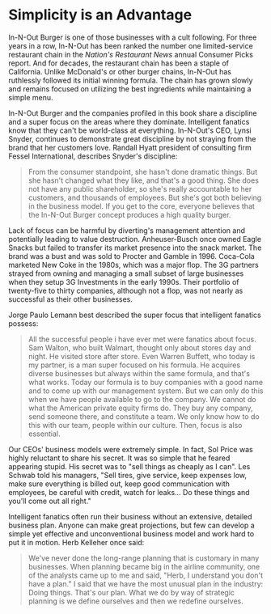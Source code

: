 # Simplicity is an Advantage

In-N-Out Burger is one of those businesses with a cult following. For three years in a row, In-N-Out has been ranked the number one limited-service restaurant chain in the *Nation's Restaurant News* annual Consumer Picks report. And for decades, the restaurant chain has been a staple of California. Unlike McDonald's or other burger chains, In-N-Out has ruthlessly followed its initial winning formula. The chain has grown slowly and remains focused on utilizing the best ingredients while maintaining a simple menu. 

In-N-Out Burger and the companies profiled in this book share a discipline and a super focus on the areas where they dominate. Intelligent fanatics know that they can't be world-class at everything. In-N-Out's CEO, Lynsi Snyder, continues to demonstrate great discipline by not straying from the brand that her customers love. Randall Hyatt president of consulting firm Fessel International, describes Snyder's discipline:

> From the consumer standpoint, she hasn't done dramatic things. But she hasn't changed what they like, and that's a good thing. She does not have any public shareholder, so she's really accountable to her customers, and thousands of employees. But she's got both believing in the business model. If you get to the core, everyone believes that the In-N-Out Burger concept produces a high quality burger. 

Lack of focus can be harmful by diverting's management attention and potentially leading to value destruction. Anheuser-Busch once owned Eagle Snacks but failed to transfer its market presence into the snack market.  The brand was a bust and was sold to Procter and Gamble in 1996. Coca-Cola marketed New Coke in the 1980s, which was a major flop. The 3G partners strayed from owning and managing a small subset of large businesses when they setup 3G Investments  in the early 1990s. Their portfolio of twenty-five to thirty companies, although not a flop, was not nearly as successful as their other businesses.

Jorge Paulo Lemann best described the super focus that intelligent fanatics possess:

> All the successful people i have ever met were fanatics about focus. Sam Walton, who built Walmart, thought only about stores day and night. He visited store after store. Even Warren Buffett, who today is my partner, is a man super focused on his formula. He acquires diverse businesses but always within the same formula, and that's what works. Today our formula is to buy companies with a good name and to come up with our management system. But we can only do this when we have people available to go to the company. We cannot do what the American private equity firms do. They buy any company, send someone there, and constitute a team. We only know how to do this with our team, people within our culture. Then, focus is also essential.

Our CEOs' business models were extremely simple. In fact, Sol Price was highly reluctant to share his secret. It was so simple that he feared appearing stupid. His secret was to "sell things as cheaply as I can". Les Schwab told his managers, "Sell tires, give service, keep expenses low, make sure everything is billed out, keep good communication with employees, be careful with credit, watch for leaks... Do these things and you'll come out all right."

Intelligent fanatics often run their business without an extensive, detailed business plan. Anyone can make great projections, but few can develop a simple yet effective and unconventional business model and work hard to put it in motion. Herb Kelleher once said:

> We've never done the long-range planning that is customary in many businesses. When planning became big in the airline community, one of the analysts came up to me and said, "Herb, I understand you don't have a plan." I said that we have the most unusual plan in the industry: Doing things. That's our plan. What we do by way of strategic planning is we define ourselves and then we redefine ourselves.
